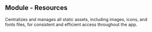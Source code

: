 ## Module - Resources

Centralizes and manages all static assets, including images, icons, and fonts files, for consistent and efficient access throughout the app.

